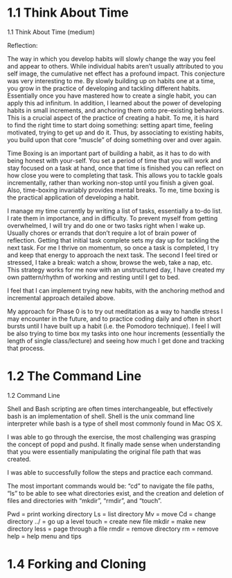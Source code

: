 # 1.1 Think About Time

1.1 Think About Time (medium)

Reflection:

The way in which you develop habits will slowly change the way you feel and appear to others. While individual habits aren’t usually attributed to you self image, the cumulative net effect has a profound impact. This conjecture was very interesting to me. By slowly building up on habits one at a time, you grow in the practice of developing and tackling different habits. Essentially once you have mastered how to create a single habit, you can apply this ad infinitum. In addition, I learned about the power of developing habits in small increments, and anchoring them onto pre-existing behaviors. This is a crucial aspect of the practice of creating a habit. To me, it is hard to find the right time to start doing something: setting apart time, feeling motivated, trying to get up and do it. Thus, by associating to existing habits, you build upon that core “muscle” of doing something over and over again.

Time Boxing is an important part of building a habit, as it has to do with being honest with your-self. You set a period of time that you will work and stay focused on a task at hand, once that time is finished you can reflect on how close you were to completing that task. This allows you to tackle goals incrementally, rather than working non-stop until you finish a given goal. Also, time-boxing invariably provides mental breaks.  To me, time boxing is the practical application of developing a habit.

I manage my time currently by writing a list of tasks, essentially a to-do list. I rate them in importance, and in difficulty. To prevent myself from getting overwhelmed, I will try and do one or two tasks right when I wake up. Usually chores or errands that don’t require a lot of brain power of reflection. Getting that initial task complete sets my day up for tackling the next task. For me I thrive on momentum, so once a task is completed, I try and keep that energy to approach the next task. The second I feel tired or stressed, I take a break: watch a show, browse the web, take a nap, etc. This strategy works for me now with an unstructured day, I have created my own pattern/rhythm of working and resting until I get to bed.

I feel that I can implement trying new habits, with the anchoring method and incremental approach detailed above.

My approach for Phase 0 is to try out meditation as a way to handle stress I may encounter in the future, and to practice coding daily and often in short bursts until I have built up a habit (i.e. the Pomodoro technique). I feel I will be also trying to time box my tasks into one hour increments (essentially the length of  single class/lecture) and seeing how much I get done and tracking that process.

# 1.2 The Command Line

1.2 Command Line

Shell and Bash scripting are often times interchangeable, but effectively bash is an implementation of shell. Shell is the unix command line interpreter while bash is a type of shell most commonly found in Mac OS X.

I was able to go through the exercise, the most challenging was grasping the concept of popd and pushd. It finally made sense when understanding that you were essentially manipulating the original file path that was created.

I was able to successfully follow the steps and practice each command.

The most important commands would be: “cd” to navigate the file paths, “ls” to be able to see what directories exist, and the creation and deletion of files and directories with “mkdir”, “rmdir”, and “touch”.

Pwd = print working directory
Ls = list directory
Mv = move
Cd = change directory
../ = go up a level
touch = create new file
mkdir = make new directory
less = page through a file
rmdir = remove directory
rm = remove
help = help menu and tips

# 1.4 Forking and Cloning